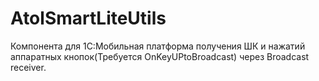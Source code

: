 # AtolSmartLiteUtils

Компонента для 1С:Мобильная платформа получения ШК и нажатий аппаратных кнопок(Требуется OnKeyUPtoBroadcast) через Broadcast receiver.
